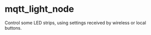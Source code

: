 mqtt_light_node
===============

Control some LED strips, using settings received by wireless or local buttons.
